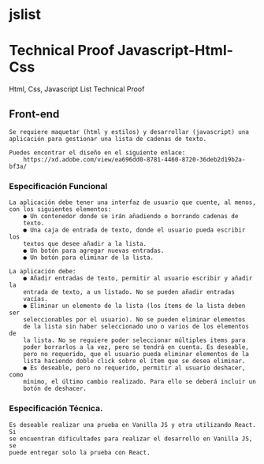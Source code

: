 # jslist
# Technical Proof Javascript-Html-Css

Html, Css, Javascript List Technical Proof

## Front-end

	Se requiere maquetar (html y estilos) y desarrollar (javascript) una
	aplicación para gestionar una lista de cadenas de texto.

	Puedes encontrar el diseño en el siguiente enlace:
		https://xd.adobe.com/view/ea696dd0-8781-4460-8720-36deb2d19b2a-bf3a/ 


### Especificación Funcional

	La aplicación debe tener una interfaz de usuario que cuente, al menos,
	con los siguientes elementos:
		● Un contenedor donde se irán añadiendo o borrando cadenas de
		texto.
		● Una caja de entrada de texto, donde el usuario pueda escribir los
		textos que desee añadir a la lista.
		● Un botón para agregar nuevas entradas.
		● Un botón para eliminar de la lista.

	La aplicación debe:
		● Añadir entradas de texto, permitir al usuario escribir y añadir la
		entrada de texto, a un listado. No se pueden añadir entradas
		vacías.
		● Eliminar un elemento de la lista (los ítems de la lista deben ser
		seleccionables por el usuario). No se pueden eliminar elementos
		de la lista sin haber seleccionado uno o varios de los elementos de
		la lista. No se requiere poder seleccionar múltiples items para
		poder borrarlos a la vez, pero se tendrá en cuenta. Es deseable,
		pero no requerido, que el usuario pueda eliminar elementos de la
		lista haciendo doble click sobre el ítem que se desea eliminar.
		● Es deseable, pero no requerido, permitir al usuario deshacer, como
		mínimo, el último cambio realizado. Para ello se deberá incluir un
		botón de deshacer.

### Especificación Técnica.

	Es deseable realizar una prueba en Vanilla JS y otra utilizando React. Si
	se encuentran dificultades para realizar el desarrollo en Vanilla JS, se
	puede entregar solo la prueba con React.
